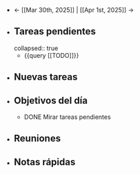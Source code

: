 - ← [[Mar 30th, 2025]] | [[Apr 1st, 2025]] →
- ## Tareas pendientes
  collapsed:: true
	- {{query [[TODO]]}}
- ## Nuevas tareas
- ## Objetivos del día
	- DONE Mirar tareas pendientes
- ## Reuniones
- ## Notas rápidas